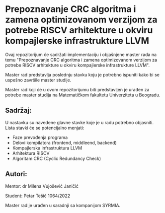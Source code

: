 # Prepoznavanje CRC algoritma i zamena optimizovanom verzijom za potrebe RISCV arhitekture u okviru kompajlerske infrastrukture LLVM
Ovaj repozitorijum će sadržati implementaciju i objašnjene master rada na temu "Prepoznavanje CRC algoritma i zamena optimizovanom verzijom za potrebe RISCV arhitekture u okviru kompajlerske infrastrukture LLVM". 

Master rad predstavlja poslednju stavku koju je potrebno ispuniti kako bi se uspešno završile master studije. 

Master rad koji će u ovom repozitorijumu biti predstavljen je urađen za potrebe master studija na Matematičkom fakultetu Univerziteta u Beogradu.

## Sadržaj:
U nastavku su navedene glavne stavke koje je u radu potrebno objasniti. Lista stavki će se potencijalno menjati:
- Faze prevođenja programa
- Delovi kompilatora (frontend, middleend, backend)
- Kompajlerska infrastruktura LLVM
- Arhitektura RISCV
- Algoritam CRC (Cyclic Redundancy Check)

## Autori:
Mentor: dr Milena Vujošević Janičić

Student: Petar Tešić 1064/2022

Master rad je urađen u saradnji sa kompanijom SYRMIA.
